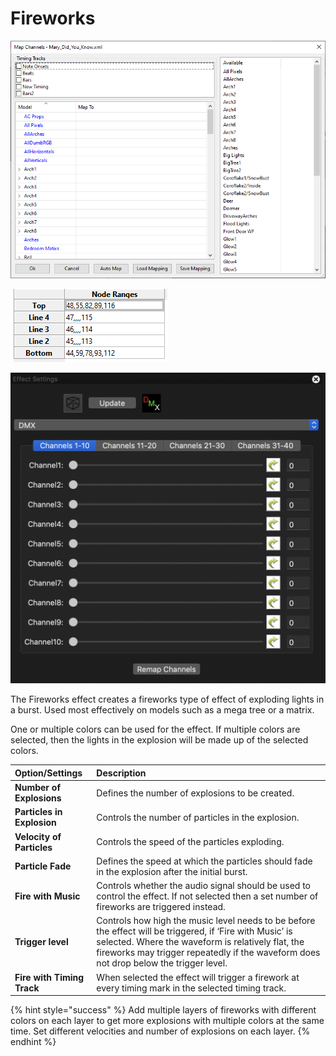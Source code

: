 # Fireworks

![Icon](../../.gitbook/assets/image%20%28129%29.png)

![Sequencer Grid](../../.gitbook/assets/image%20%28579%29.png)

![](../../.gitbook/assets/image%20%28526%29.png)

The Fireworks effect creates a fireworks type of effect of exploding lights in a burst.  Used most effectively on models such as a mega tree or a matrix.

One or multiple colors can be used for the effect. If multiple colors are selected, then the lights in the explosion will be made up of the selected colors.

| Option/Settings | Description |
| :--- | :--- |
| **Number of Explosions** | Defines the number of explosions to be created. |
| **Particles in Explosion** | Controls the number of particles in the explosion. |
| **Velocity of Particles** | Controls the speed of the particles exploding. |
| **Particle Fade** | Defines the speed at which the particles should fade in the explosion after the initial burst. |
| **Fire with Music** | Controls whether the audio signal should be used to control the effect. If not selected then a set number of fireworks are triggered instead. |
| **Trigger level** | Controls how high the music level needs to be before the effect will be triggered, if ‘Fire with Music’ is selected. Where the waveform is relatively flat, the fireworks may trigger repeatedly if the waveform does not drop below the trigger level. |
| **Fire with Timing Track** | When selected the effect will trigger a firework at every timing mark in the selected timing track. |

{% hint style="success" %}
Add multiple layers of fireworks with different colors on each layer to get more explosions with multiple colors at the same time. Set different velocities and number of explosions on each layer.
{% endhint %}

